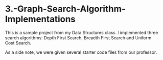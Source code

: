 # 3.-Graph-Search-Algorithm-Implementations
This is a sample project from my Data Structures class. I implemented three search algorithms: 
Depth First Search, Breadth First Search and Uniform Cost Search. 

As a side note, we were given several starter code files from our professor.

